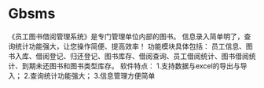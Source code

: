 # Gbsms
 《员工图书借阅管理系统》是专门管理单位内部的图书。 信息录入简单明了，查询统计功能强大，让您操作简便、提高效率！ 功能模块具体包括： 员工信息、图书入库、借阅登记、归还登记、图书库存、借阅查询、员工借阅统计、图书借阅统计、到期未还图书和图书类型库存。 软件特点： 1.支持数据与excel的导出与导入； 2.查询统计功能强大； 3.信息管理方便简单
